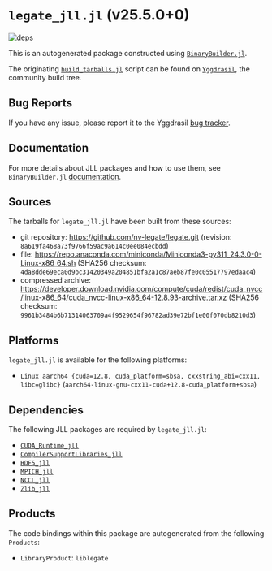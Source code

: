 # `legate_jll.jl` (v25.5.0+0)

[![deps](https://juliahub.com/docs/legate_jll/deps.svg)](https://juliahub.com/ui/Packages/General/legate_jll/)

This is an autogenerated package constructed using [`BinaryBuilder.jl`](https://github.com/JuliaPackaging/BinaryBuilder.jl).

The originating [`build_tarballs.jl`](https://github.com/JuliaPackaging/Yggdrasil/blob/920fa52a4fd9fab33914fe749b49e1ba0f74bfb0/L/legate/build_tarballs.jl) script can be found on [`Yggdrasil`](https://github.com/JuliaPackaging/Yggdrasil/), the community build tree.

## Bug Reports

If you have any issue, please report it to the Yggdrasil [bug tracker](https://github.com/JuliaPackaging/Yggdrasil/issues).

## Documentation

For more details about JLL packages and how to use them, see `BinaryBuilder.jl` [documentation](https://docs.binarybuilder.org/stable/jll/).

## Sources

The tarballs for `legate_jll.jl` have been built from these sources:

* git repository: https://github.com/nv-legate/legate.git (revision: `8a619fa468a73f9766f59ac9a614c0ee084ecbdd`)
* file: https://repo.anaconda.com/miniconda/Miniconda3-py311_24.3.0-0-Linux-x86_64.sh (SHA256 checksum: `4da8dde69eca0d9bc31420349a204851bfa2a1c87aeb87fe0c05517797edaac4`)
* compressed archive: https://developer.download.nvidia.com/compute/cuda/redist/cuda_nvcc/linux-x86_64/cuda_nvcc-linux-x86_64-12.8.93-archive.tar.xz (SHA256 checksum: `9961b3484b6b71314063709a4f9529654f96782ad39e72bf1e00f070db8210d3`)

## Platforms

`legate_jll.jl` is available for the following platforms:

* `Linux aarch64 {cuda=12.8, cuda_platform=sbsa, cxxstring_abi=cxx11, libc=glibc}` (`aarch64-linux-gnu-cxx11-cuda+12.8-cuda_platform+sbsa`)

## Dependencies

The following JLL packages are required by `legate_jll.jl`:

* [`CUDA_Runtime_jll`](https://github.com/JuliaBinaryWrappers/CUDA_Runtime_jll.jl)
* [`CompilerSupportLibraries_jll`](https://github.com/JuliaBinaryWrappers/CompilerSupportLibraries_jll.jl)
* [`HDF5_jll`](https://github.com/JuliaBinaryWrappers/HDF5_jll.jl)
* [`MPICH_jll`](https://github.com/JuliaBinaryWrappers/MPICH_jll.jl)
* [`NCCL_jll`](https://github.com/JuliaBinaryWrappers/NCCL_jll.jl)
* [`Zlib_jll`](https://github.com/JuliaBinaryWrappers/Zlib_jll.jl)

## Products

The code bindings within this package are autogenerated from the following `Products`:

* `LibraryProduct`: `liblegate`
